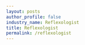 ```yaml
---
layout: posts 
author_profile: false 
industry_name: Reflexologist
title: Reflexologist
permalink: /reflexologist
---
```

